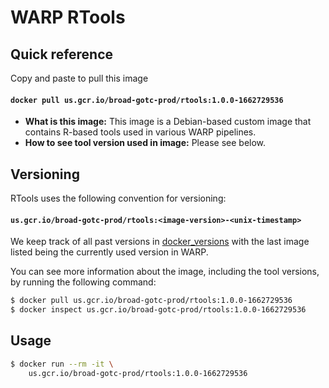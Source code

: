 # WARP RTools

## Quick reference

Copy and paste to pull this image

#### `docker pull us.gcr.io/broad-gotc-prod/rtools:1.0.0-1662729536`

- __What is this image:__ This image is a Debian-based custom image that contains R-based tools used in various WARP pipelines.
- __How to see tool version used in image:__ Please see below.

## Versioning

RTools uses the following convention for versioning:

#### `us.gcr.io/broad-gotc-prod/rtools:<image-version>-<unix-timestamp>`


We keep track of all past versions in [docker_versions](docker_versions.tsv) with the last image listed being the currently used version in WARP.

You can see more information about the image, including the tool versions, by running the following command:

```bash
$ docker pull us.gcr.io/broad-gotc-prod/rtools:1.0.0-1662729536
$ docker inspect us.gcr.io/broad-gotc-prod/rtools:1.0.0-1662729536
```

## Usage

```bash
$ docker run --rm -it \
    us.gcr.io/broad-gotc-prod/rtools:1.0.0-1662729536
```